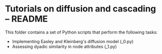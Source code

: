 # Tutorials on diffusion and cascading – README

This folder contains a set of Python scripts that perform the following tasks:
- Implementing Easley and Kleinberg's diffusion model (_0.py)
- Assessing dyadic similarity in node attributes (_1.py)